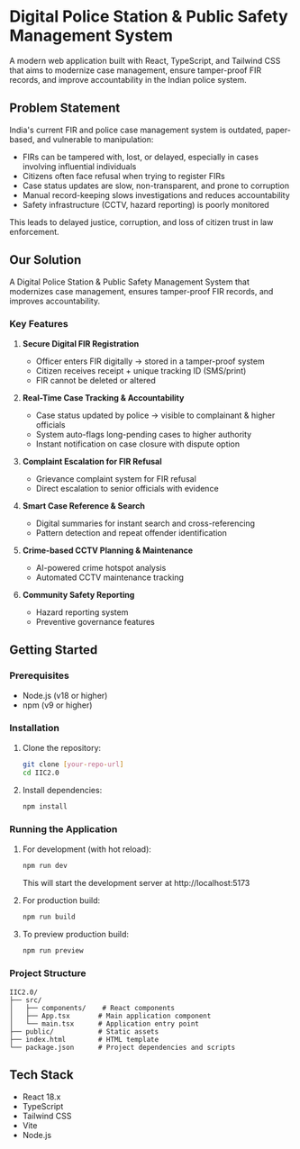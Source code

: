 # Digital Police Station & Public Safety Management System

A modern web application built with React, TypeScript, and Tailwind CSS that aims to modernize case management, ensure tamper-proof FIR records, and improve accountability in the Indian police system.

## Problem Statement

India's current FIR and police case management system is outdated, paper-based, and vulnerable to manipulation:

- FIRs can be tampered with, lost, or delayed, especially in cases involving influential individuals
- Citizens often face refusal when trying to register FIRs
- Case status updates are slow, non-transparent, and prone to corruption
- Manual record-keeping slows investigations and reduces accountability
- Safety infrastructure (CCTV, hazard reporting) is poorly monitored

This leads to delayed justice, corruption, and loss of citizen trust in law enforcement.

## Our Solution

A Digital Police Station & Public Safety Management System that modernizes case management, ensures tamper-proof FIR records, and improves accountability.

### Key Features

1. **Secure Digital FIR Registration**
   - Officer enters FIR digitally → stored in a tamper-proof system
   - Citizen receives receipt + unique tracking ID (SMS/print)
   - FIR cannot be deleted or altered

2. **Real-Time Case Tracking & Accountability**
   - Case status updated by police → visible to complainant & higher officials
   - System auto-flags long-pending cases to higher authority
   - Instant notification on case closure with dispute option

3. **Complaint Escalation for FIR Refusal**
   - Grievance complaint system for FIR refusal
   - Direct escalation to senior officials with evidence

4. **Smart Case Reference & Search**
   - Digital summaries for instant search and cross-referencing
   - Pattern detection and repeat offender identification

5. **Crime-based CCTV Planning & Maintenance**
   - AI-powered crime hotspot analysis
   - Automated CCTV maintenance tracking

6. **Community Safety Reporting**
   - Hazard reporting system
   - Preventive governance features

## Getting Started

### Prerequisites

- Node.js (v18 or higher)
- npm (v9 or higher)

### Installation

1. Clone the repository:
   ```bash
   git clone [your-repo-url]
   cd IIC2.0
   ```

2. Install dependencies:
   ```bash
   npm install
   ```

### Running the Application

1. For development (with hot reload):
   ```bash
   npm run dev
   ```
   This will start the development server at http://localhost:5173

2. For production build:
   ```bash
   npm run build
   ```

3. To preview production build:
   ```bash
   npm run preview
   ```

### Project Structure

```
IIC2.0/
├── src/
│   ├── components/    # React components
│   ├── App.tsx       # Main application component
│   └── main.tsx      # Application entry point
├── public/           # Static assets
├── index.html        # HTML template
└── package.json      # Project dependencies and scripts
```

## Tech Stack

- React 18.x
- TypeScript
- Tailwind CSS
- Vite
- Node.js

